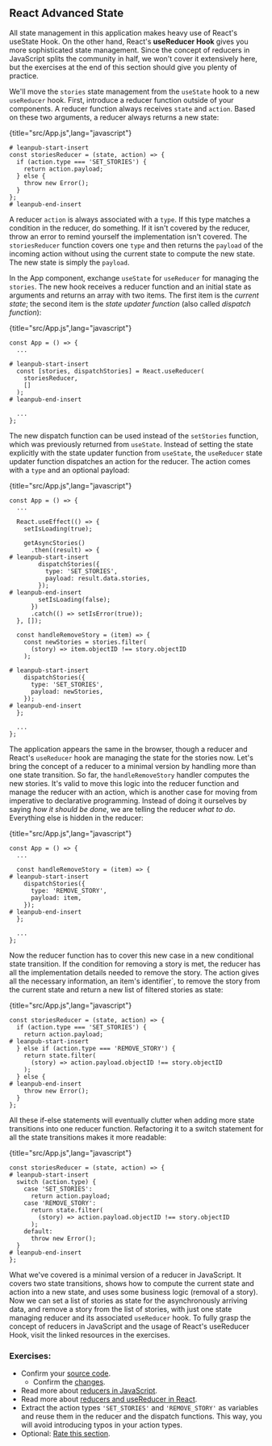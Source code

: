 ## React Advanced State

All state management in this application makes heavy use of React's useState Hook. On the other hand, React's **useReducer Hook** gives you more sophisticated state management. Since the concept of reducers in JavaScript splits the community in half, we won't cover it extensively here, but the exercises at the end of this section should give you plenty of practice.

We'll move the `stories` state management from the `useState` hook to a new `useReducer` hook. First, introduce a reducer function outside of your components. A reducer function always receives `state` and `action`. Based on these two arguments, a reducer always returns a new state:

{title="src/App.js",lang="javascript"}
~~~~~~~
# leanpub-start-insert
const storiesReducer = (state, action) => {
  if (action.type === 'SET_STORIES') {
    return action.payload;
  } else {
    throw new Error();
  }
};
# leanpub-end-insert
~~~~~~~

A reducer `action` is always associated with a `type`. If this type matches a condition in the reducer, do something. If it isn't covered by the reducer, throw an error to remind yourself the implementation isn't covered. The `storiesReducer` function covers one `type` and then returns the `payload` of the incoming action without using the current state to compute the new state. The new state is simply the `payload`.

In the App component, exchange `useState` for `useReducer` for managing the `stories`. The new hook receives a reducer function and an initial state as arguments and returns an array with two items. The first item is the *current state*; the second item is the *state updater function* (also called *dispatch function*):

{title="src/App.js",lang="javascript"}
~~~~~~~
const App = () => {
  ...

# leanpub-start-insert
  const [stories, dispatchStories] = React.useReducer(
    storiesReducer,
    []
  );
# leanpub-end-insert

  ...
};
~~~~~~~

The new dispatch function can be used instead of the `setStories` function, which was previously returned from `useState`. Instead of setting the state explicitly with the state updater function from `useState`, the `useReducer` state updater function dispatches an action for the reducer. The action comes with a `type` and an optional payload:

{title="src/App.js",lang="javascript"}
~~~~~~~
const App = () => {
  ...

  React.useEffect(() => {
    setIsLoading(true);

    getAsyncStories()
      .then((result) => {
# leanpub-start-insert
        dispatchStories({
          type: 'SET_STORIES',
          payload: result.data.stories,
        });
# leanpub-end-insert
        setIsLoading(false);
      })
      .catch(() => setIsError(true));
  }, []);

  const handleRemoveStory = (item) => {
    const newStories = stories.filter(
      (story) => item.objectID !== story.objectID
    );

# leanpub-start-insert
    dispatchStories({
      type: 'SET_STORIES',
      payload: newStories,
    });
# leanpub-end-insert
  };

  ...
};
~~~~~~~

The application appears the same in the browser, though a reducer and React's `useReducer` hook are managing the state for the stories now. Let's bring the concept of a reducer to a minimal version by handling more than one state transition. So far, the `handleRemoveStory` handler computes the new stories. It's valid to move this logic into the reducer function and manage the reducer with an action, which is another case for moving from imperative to declarative programming. Instead of doing it ourselves by saying *how it should be done*, we are telling the reducer *what to do*. Everything else is hidden in the reducer:

{title="src/App.js",lang="javascript"}
~~~~~~~
const App = () => {
  ...

  const handleRemoveStory = (item) => {
# leanpub-start-insert
    dispatchStories({
      type: 'REMOVE_STORY',
      payload: item,
    });
# leanpub-end-insert
  };

  ...
};
~~~~~~~

Now the reducer function has to cover this new case in a new conditional state transition. If the condition for removing a story is met, the reducer has all the implementation details needed to remove the story. The action gives all the necessary information, an item's identifier`, to remove the story from the current state and return a new list of filtered stories as state:

{title="src/App.js",lang="javascript"}
~~~~~~~
const storiesReducer = (state, action) => {
  if (action.type === 'SET_STORIES') {
    return action.payload;
# leanpub-start-insert
  } else if (action.type === 'REMOVE_STORY') {
    return state.filter(
      (story) => action.payload.objectID !== story.objectID
    );
  } else {
# leanpub-end-insert
    throw new Error();
  }
};
~~~~~~~

All these if-else statements will eventually clutter when adding more state transitions into one reducer function. Refactoring it to a switch statement for all the state transitions makes it more readable:

{title="src/App.js",lang="javascript"}
~~~~~~~
const storiesReducer = (state, action) => {
# leanpub-start-insert
  switch (action.type) {
    case 'SET_STORIES':
      return action.payload;
    case 'REMOVE_STORY':
      return state.filter(
        (story) => action.payload.objectID !== story.objectID
      );
    default:
      throw new Error();
  }
# leanpub-end-insert
};
~~~~~~~

What we've covered is a minimal version of a reducer in JavaScript. It covers two state transitions, shows how to compute the current state and action into a new state, and uses some business logic (removal of a story). Now we can set a list of stories as state for the asynchronously arriving data, and remove a story from the list of stories, with just one state managing reducer and its associated `useReducer` hook. To fully grasp the concept of reducers in JavaScript and the usage of React's useReducer Hook, visit the linked resources in the exercises.

### Exercises:

* Confirm your [source code](https://bit.ly/3nbb5Pp).
  * Confirm the [changes](https://bit.ly/3lZrV4y).
* Read more about [reducers in JavaScript](https://www.robinwieruch.de/javascript-reducer).
* Read more about [reducers and useReducer in React](https://www.robinwieruch.de/react-usereducer-hook).
* Extract the action types `'SET_STORIES'` and `'REMOVE_STORY'` as variables and reuse them in the reducer and the dispatch functions. This way, you will avoid introducing typos in your action types.
* Optional: [Rate this section](https://forms.gle/tNqqVynwQV9Ym9u68).